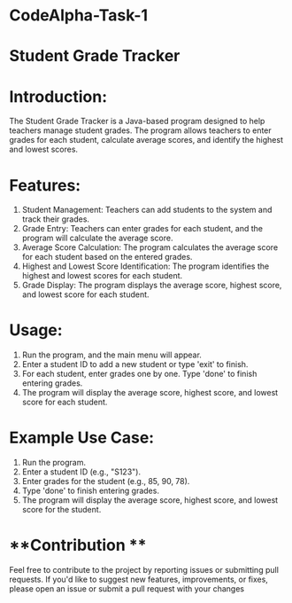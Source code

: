 # CodeAlpha-Task-1

# **Student Grade Tracker**

 # **Introduction:**

The Student Grade Tracker is a Java-based program designed to help teachers manage student grades. The program allows teachers to enter grades for each student, calculate average scores, and identify the highest and lowest scores.

# **Features:**

1. Student Management: Teachers can add students to the system and track their grades.
2. Grade Entry: Teachers can enter grades for each student, and the program will calculate the average score.
3. Average Score Calculation: The program calculates the average score for each student based on the entered grades.
4. Highest and Lowest Score Identification: The program identifies the highest and lowest scores for each student.
5. Grade Display: The program displays the average score, highest score, and lowest score for each student.

# **Usage:**

1. Run the program, and the main menu will appear.
2. Enter a student ID to add a new student or type 'exit' to finish.
3. For each student, enter grades one by one. Type 'done' to finish entering grades.
4. The program will display the average score, highest score, and lowest score for each student.

# **Example Use Case:**

1. Run the program.
2. Enter a student ID (e.g., "S123").
3. Enter grades for the student (e.g., 85, 90, 78).
4. Type 'done' to finish entering grades.
5. The program will display the average score, highest score, and lowest score for the student.

# **Contribution **
Feel free to contribute to the project by reporting issues or submitting pull requests. If you'd like to suggest new features, improvements, or fixes, please open an issue or submit a pull request with your changes
